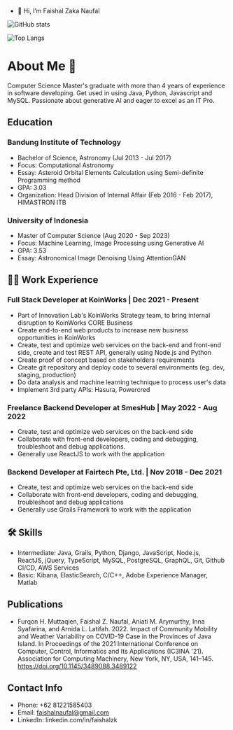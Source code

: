 - 👋 Hi, I’m Faishal Zaka Naufal

![GitHub stats](https://github-readme-stats.vercel.app/api?username=faishalzk&show_icons=true&theme=radical)  

![Top Langs](https://github-readme-stats.vercel.app/api/top-langs/?username=faishalzk&show_icons=true&theme=radical)

# About Me 💬

Computer Science Master's graduate with more than 4 years of experience in software developing. Get used in using Java, Python, Javascript and MySQL. Passionate about generative AI and eager to excel as an IT Pro.

## Education

### Bandung Institute of Technology
- Bachelor of Science, Astronomy (Jul 2013 - Jul 2017)
- Focus: Computational Astronomy
- Essay: Asteroid Orbital Elements Calculation using Semi-definite Programming method
- GPA: 3.03
- Organization: Head Division of Internal Affair (Feb 2016 - Feb 2017), HIMASTRON ITB

### University of Indonesia
- Master of Computer Science (Aug 2020 - Sep 2023)
- Focus: Machine Learning, Image Processing using Generative AI
- GPA: 3.53
- Essay: Astronomical Image Denoising Using AttentionGAN

## 👨‍💻 Work Experience

### Full Stack Developer at KoinWorks | Dec 2021 - Present
- Part of Innovation Lab's KoinWorks Strategy team, to bring internal disruption to KoinWorks CORE Business
- Create end-to-end web products to increase new business opportunities in KoinWorks
- Create, test and optimize web services on the back-end and front-end side, create and test REST API, generally using Node.js and Python
- Create proof of concept based on stakeholders requirements
- Create git repository and deploy code to several environments (eg. dev, staging, production)
- Do data analysis and machine learning technique to process user's data
- Implement 3rd party APIs: Hasura, Powercred

### Freelance Backend Developer at SmesHub | May 2022 - Aug 2022
- Create, test and optimize web services on the back-end side
- Collaborate with front-end developers, coding and debugging, troubleshoot and debug applications.
- Generally use ReactJS to work with the application

### Backend Developer at Fairtech Pte, Ltd. | Nov 2018 - Dec 2021
- Create, test and optimize web services on the back-end side
- Collaborate with front-end developers, coding and debugging, troubleshoot and debug applications
- Generally use Grails Framework to work with the application

## 🛠 Skills

- Intermediate: Java, Grails, Python, Django, JavaScript, Node.js, ReactJS, jQuery, TypeScript, MySQL, PostgreSQL, GraphQL, Git, Github CI/CD, AWS Services
- Basic: Kibana, ElasticSearch, C/C++, Adobe Experience Manager, Matlab

## Publications
- Furqon H. Muttaqien, Faishal Z. Naufal, Aniati M. Arymurthy, Inna Syafarina, and Arnida L. Latifah. 2022. Impact of Community Mobility and Weather Variability on COVID-19 Case in the Provinces of Java Island. In Proceedings of the 2021 International Conference on Computer, Control, Informatics and Its Applications (IC3INA '21). Association for Computing Machinery, New York, NY, USA, 141–145. https://doi.org/10.1145/3489088.3489122

## Contact Info

- Phone: +62 81221585403
- Email: faishalnaufal@gmail.com
- LinkedIn: linkedin.com/in/faishalzk

<!---
faishalzk/faishalzk is a ✨ special ✨ repository because its `README.md` (this file) appears on your GitHub profile.
You can click the Preview link to take a look at your changes.
--->
